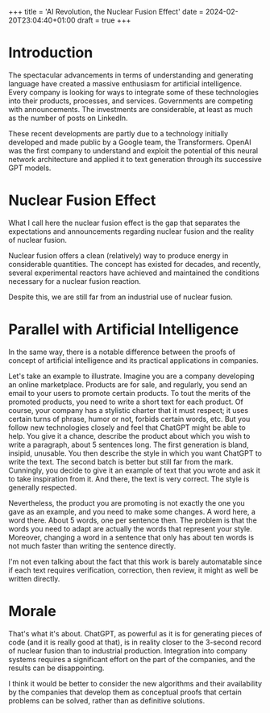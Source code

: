 +++
title = 'AI Revolution, the Nuclear Fusion Effect'
date = 2024-02-20T23:04:40+01:00
draft = true
+++

# Introduction

The spectacular advancements in terms of understanding and generating language have created a massive enthusiasm for artificial intelligence. Every company is looking for ways to integrate some of these technologies into their products, processes, and services. Governments are competing with announcements. The investments are considerable, at least as much as the number of posts on LinkedIn.

These recent developments are partly due to a technology initially developed and made public by a Google team, the Transformers. OpenAI was the first company to understand and exploit the potential of this neural network architecture and applied it to text generation through its successive GPT models.

# Nuclear Fusion Effect

What I call here the nuclear fusion effect is the gap that separates the expectations and announcements regarding nuclear fusion and the reality of nuclear fusion.

Nuclear fusion offers a clean (relatively) way to produce energy in considerable quantities. The concept has existed for decades, and recently, several experimental reactors have achieved and maintained the conditions necessary for a nuclear fusion reaction.

Despite this, we are still far from an industrial use of nuclear fusion.

# Parallel with Artificial Intelligence

In the same way, there is a notable difference between the proofs of concept of artificial intelligence and its practical applications in companies.

Let's take an example to illustrate. Imagine you are a company developing an online marketplace. Products are for sale, and regularly, you send an email to your users to promote certain products. To tout the merits of the promoted products, you need to write a short text for each product. Of course, your company has a stylistic charter that it must respect; it uses certain turns of phrase, humor or not, forbids certain words, etc. But you follow new technologies closely and feel that ChatGPT might be able to help. You give it a chance, describe the product about which you wish to write a paragraph, about 5 sentences long. The first generation is bland, insipid, unusable. You then describe the style in which you want ChatGPT to write the text. The second batch is better but still far from the mark. Cunningly, you decide to give it an example of text that you wrote and ask it to take inspiration from it. And there, the text is very correct. The style is generally respected.

Nevertheless, the product you are promoting is not exactly the one you gave as an example, and you need to make some changes. A word here, a word there. About 5 words, one per sentence then. The problem is that the words you need to adapt are actually the words that represent your style. Moreover, changing a word in a sentence that only has about ten words is not much faster than writing the sentence directly.

I'm not even talking about the fact that this work is barely automatable since if each text requires verification, correction, then review, it might as well be written directly.

# Morale

That's what it's about. ChatGPT, as powerful as it is for generating pieces of code (and it is really good at that), is in reality closer to the 3-second record of nuclear fusion than to industrial production. Integration into company systems requires a significant effort on the part of the companies, and the results can be disappointing.

I think it would be better to consider the new algorithms and their availability by the companies that develop them as conceptual proofs that certain problems can be solved, rather than as definitive solutions.
